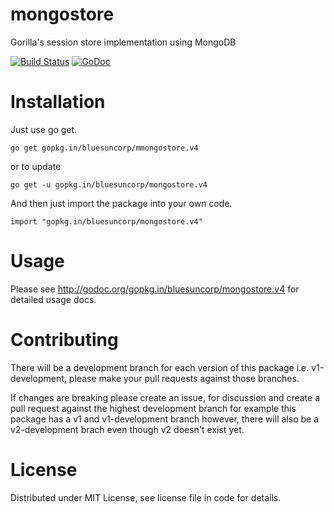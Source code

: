 # mongostore
Gorilla's session store implementation using MongoDB

[![Build Status](https://travis-ci.org/bluesuncorp/mongostore.svg?branch=v4)](https://travis-ci.org/bluesuncorp/mongostore)
[![GoDoc](https://godoc.org/gopkg.in/bluesuncorp/mongostore.v4?status.svg)](https://godoc.org/gopkg.in/bluesuncorp/mongostore.v4)

Installation
============

Just use go get.

	go get gopkg.in/bluesuncorp/mmongostore.v4

or to update

	go get -u gopkg.in/bluesuncorp/mongostore.v4

And then just import the package into your own code.

	import "gopkg.in/bluesuncorp/mongostore.v4"

Usage
=====

Please see http://godoc.org/gopkg.in/bluesuncorp/mongostore.v4 for detailed usage docs.

Contributing
============

There will be a development branch for each version of this package i.e. v1-development, please
make your pull requests against those branches.

If changes are breaking please create an issue, for discussion and create a pull request against
the highest development branch for example this package has a v1 and v1-development branch
however, there will also be a v2-development brach even though v2 doesn't exist yet.

License
=========
Distributed under MIT License, see license file in code for details.
